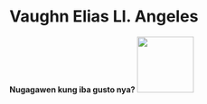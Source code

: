 # Vaughn Elias Ll. Angeles
**Nugagawen kung iba gusto nya?**
<img src="https://user-images.githubusercontent.com/95326401/211949634-b776249b-41aa-4cbe-ab71-f2983ebe90f8.png" width="100" height="100">
